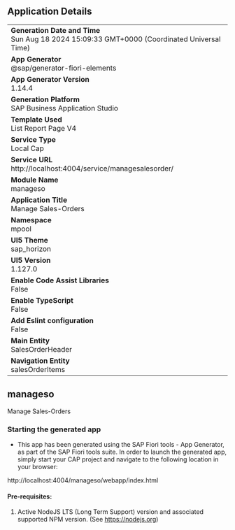## Application Details
|               |
| ------------- |
|**Generation Date and Time**<br>Sun Aug 18 2024 15:09:33 GMT+0000 (Coordinated Universal Time)|
|**App Generator**<br>@sap/generator-fiori-elements|
|**App Generator Version**<br>1.14.4|
|**Generation Platform**<br>SAP Business Application Studio|
|**Template Used**<br>List Report Page V4|
|**Service Type**<br>Local Cap|
|**Service URL**<br>http://localhost:4004/service/managesalesorder/|
|**Module Name**<br>manageso|
|**Application Title**<br>Manage Sales-Orders|
|**Namespace**<br>mpool|
|**UI5 Theme**<br>sap_horizon|
|**UI5 Version**<br>1.127.0|
|**Enable Code Assist Libraries**<br>False|
|**Enable TypeScript**<br>False|
|**Add Eslint configuration**<br>False|
|**Main Entity**<br>SalesOrderHeader|
|**Navigation Entity**<br>salesOrderItems|

## manageso

Manage Sales-Orders

### Starting the generated app

-   This app has been generated using the SAP Fiori tools - App Generator, as part of the SAP Fiori tools suite.  In order to launch the generated app, simply start your CAP project and navigate to the following location in your browser:

http://localhost:4004/manageso/webapp/index.html

#### Pre-requisites:

1. Active NodeJS LTS (Long Term Support) version and associated supported NPM version.  (See https://nodejs.org)


